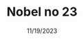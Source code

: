 ---
title: Nobel no 23
date: 11/19/2023
teaser: >-
  Hjemmesiden er under udvikling" Komplet redesign af hjemmeside med fokus
  brugervenlighed og bedre konverteringsrate.
cover_image: /src/assets/nobel-no-23-full.jpg
cover_image_alt: Billede af nobel hjemmeside design
thumbnail: /src/assets/nobel.jpg
categories:
  - figma
  - sanity
  - nuxt
  - netlify
linkUrl: ""
hasLandingpage: true
colors:
  primary: 26, 52%, 63%
  base: 229, 22%
main_content:
  headline: "Kort tekst om casen"
  large_text: ""
  text: ""
  proof_of_concept:
    headline: ""
    list:
      - produktion af video content til Facebook, Instagram og andre sociale medier
      - online annoncering med content plan, indrykning, løbende annonce optimering samt effektiv statistik på resultater
      - rådgivning omkring segmenter, medier, videomuligheder og content strategi
---